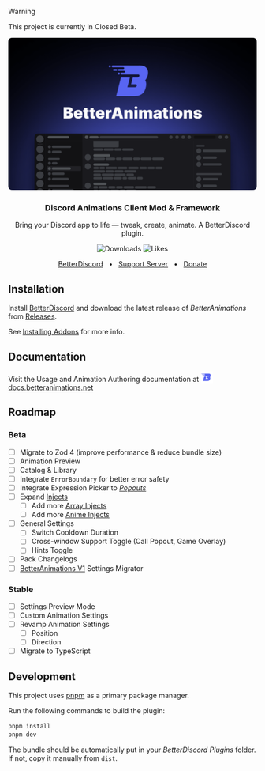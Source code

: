 > [!WARNING]
> This project is currently in Closed Beta.

![BetterAnimations](./assets/img/cover.png)

<h3 align="center">Discord Animations Client Mod & Framework</h3>
<p align="center">Bring your Discord app to life — tweak, create, animate. A BetterDiscord plugin.</p>
<p align="center">
    <img alt="Downloads" src="https://img.shields.io/badge/dynamic/json?color=brightgreen&label=downloads&query=downloads&url=https://api.betterdiscord.app/v2/store/BetterAnimations">
    <img alt="Likes" src="https://img.shields.io/badge/dynamic/json?color=green&label=likes&query=likes&url=https://api.betterdiscord.app/v2/store/BetterAnimations">
</p>
<p align="center">
  <a href="https://betterdiscord.app/plugin/BetterAnimations">BetterDiscord</a>
  <span>&nbsp;&nbsp;•&nbsp;&nbsp;</span>
  <a href="https://discord.gg/M8DBtcZjXD">Support Server</a>
  <span>&nbsp;&nbsp;•&nbsp;&nbsp;</span>
  <a href="https://donationalerts.com/r/arg0nny">Donate</a>
</p>

## Installation

Install [BetterDiscord](https://betterdiscord.app/) and download the latest release of _BetterAnimations_ from [Releases](https://github.com/arg0NNY/BetterAnimations/releases).

See [Installing Addons](https://docs.betterdiscord.app/users/guides/installing-addons) for more info.

## Documentation

Visit the Usage and Animation Authoring documentation at
<a href="https://docs.betteranimations.net/" target="_blank">
    <img src="./assets/logo.svg" width="24px" valign="bottom" alt="BetterAnimations" />docs.betteranimations.net
</a>

## Roadmap

### Beta

- [ ] Migrate to Zod 4 (improve performance & reduce bundle size)
- [ ] Animation Preview
- [ ] Catalog & Library
- [ ] Integrate `ErrorBoundary` for better error safety
- [ ] Integrate Expression Picker to [_Popouts_](https://docs.betteranimations.net/usage/modules#popouts)
- [ ] Expand [Injects](https://docs.betteranimations.net/create/injects)
  - [ ] Add more [Array Injects](https://docs.betteranimations.net/reference/injects/array)
  - [ ] Add more [Anime Injects](https://docs.betteranimations.net/reference/injects/anime)
- [ ] General Settings
  - [ ] Switch Cooldown Duration
  - [ ] Cross-window Support Toggle (Call Popout, Game Overlay)
  - [ ] Hints Toggle
- [ ] Pack Changelogs
- [ ] [BetterAnimations V1](https://github.com/arg0NNY/DiscordPlugins/tree/fa45fb514aa7a8febe4ddd143a08ff1c9f124fe0/BetterAnimations) Settings Migrator

### Stable

- [ ] Settings Preview Mode
- [ ] Custom Animation Settings
- [ ] Revamp Animation Settings
  - [ ] Position
  - [ ] Direction
- [ ] Migrate to TypeScript

## Development

This project uses [pnpm](https://pnpm.io/) as a primary package manager.

Run the following commands to build the plugin:
```sh
pnpm install
pnpm dev
```

The bundle should be automatically put in your _BetterDiscord Plugins_ folder. If not, copy it manually from `dist`.
